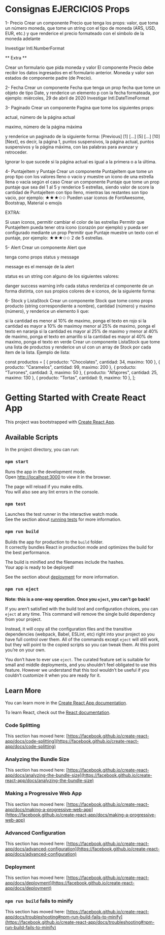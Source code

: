 # Consignas  EJERCICIOS Props

1- Precio
Crear un componente Precio que tenga los props:
valor, que toma un número
moneda, que tome un string con el tipo de moneda (ARS, USD, EUR, etc.)
y que renderice el precio formateado con el símbolo de la moneda adelante

Investigar Intl.NumberFormat

** Extra **

Crear un formulario que pida moneda y valor
El componente Precio debe recibir los datos ingresados en el formulario anterior.
Moneda y valor son estados de componente padre (de Precio).

2- Fecha
Crear un componente Fecha que tenga un prop fecha que tome un objeto de tipo Date, y renderice un elemento p con la fecha formateada, por ejemplo: miércoles, 29 de abril de 2020
Investigar Intl.DateTimeFormat

3- Paginado
Crear un componente Pagina que tome los siguientes props:

actual, número de la página actual

maximo, número de la página máxima

y renderice un paginado de la siguiente forma: [Previous] [1] [...] [5] [...] [10] [Next], es decir, la página 1, puntos suspensivos, la página actual, puntos suspensivos y la página máxima, con las palabras para avanzar y retroceder.

Ignorar lo que sucede si la página actual es igual a la primera o a la última.

4- PuntajeItem y Puntaje
Crear un componente PuntajeItem que tome un prop tipo con los valores lleno o vacio y muestre un ícono de una estrella llena o vacía según el caso
Crear un componente Puntaje que tome un prop puntaje que sea del 1 al 5 y renderice 5 estrellas, siendo valor de score la cantidad de PuntajeItem con tipo lleno, mientras las restantes son tipo vacio, por ejemplo: ★★★✩✩
Pueden usar íconos de FontAwesome, Bootstrap, Material o emojis

EXTRA:

Si usan íconos, permitir cambiar el color de las estrellas
Permitir que PuntajeItem pueda tener otra ícono (corazón por ejemplo) y pueda ser configurado mediante un prop
Permitir que Puntaje muestre un texto con el puntaje, por ejemplo: ★★★✩✩ 2 de 5 estrellas.

5- Alert
Crear un componente Alert que

tenga como props status y message

message es el mensaje de la alert

status es un string con alguno de los siguientes valores:

danger
success
warning
info
cada status renderiza el componente de un forma distinta, con sus propios colores de e iconos, de la siguiente forma:



6- Stock y ListaStock
Crear un componente Stock que tome como props producto (string correspondiente a nombre), cantidad (número) y maximo (número), y renderice un elemento li que:

si la cantidad es menor al 10% de maximo, ponga el texto en rojo
si la cantidad es mayor a 10% de maximoy menor al 25% de maximo, ponga el texto en naranja
si la cantidad es mayor al 25% de maximo y menor al 40% de maximo, ponga el texto en amarillo
si la cantidad es mayor al 40% de maximo, ponga el texto en verde
Crear un componente ListaStock que tome una lista de productos y renderice un ul con un array de Stock por cada ítem de la lista. Ejemplo de lista:

const productos = [
  { producto: "Chocolates", cantidad: 34, maximo: 100 },
  { producto: "Caramelos", cantidad: 99, maximo: 200 },
  { producto: "Turrones", cantidad: 3, maximo: 50 },
  { producto: "Alfajores", cantidad: 25, maximo: 130 },
  { producto: "Tortas", cantidad: 9, maximo: 10 },
];


# Getting Started with Create React App

This project was bootstrapped with [Create React App](https://github.com/facebook/create-react-app).

## Available Scripts

In the project directory, you can run:

### `npm start`

Runs the app in the development mode.\
Open [http://localhost:3000](http://localhost:3000) to view it in the browser.

The page will reload if you make edits.\
You will also see any lint errors in the console.

### `npm test`

Launches the test runner in the interactive watch mode.\
See the section about [running tests](https://facebook.github.io/create-react-app/docs/running-tests) for more information.

### `npm run build`

Builds the app for production to the `build` folder.\
It correctly bundles React in production mode and optimizes the build for the best performance.

The build is minified and the filenames include the hashes.\
Your app is ready to be deployed!

See the section about [deployment](https://facebook.github.io/create-react-app/docs/deployment) for more information.

### `npm run eject`

**Note: this is a one-way operation. Once you `eject`, you can’t go back!**

If you aren’t satisfied with the build tool and configuration choices, you can `eject` at any time. This command will remove the single build dependency from your project.

Instead, it will copy all the configuration files and the transitive dependencies (webpack, Babel, ESLint, etc) right into your project so you have full control over them. All of the commands except `eject` will still work, but they will point to the copied scripts so you can tweak them. At this point you’re on your own.

You don’t have to ever use `eject`. The curated feature set is suitable for small and middle deployments, and you shouldn’t feel obligated to use this feature. However we understand that this tool wouldn’t be useful if you couldn’t customize it when you are ready for it.

## Learn More

You can learn more in the [Create React App documentation](https://facebook.github.io/create-react-app/docs/getting-started).

To learn React, check out the [React documentation](https://reactjs.org/).

### Code Splitting

This section has moved here: [https://facebook.github.io/create-react-app/docs/code-splitting](https://facebook.github.io/create-react-app/docs/code-splitting)

### Analyzing the Bundle Size

This section has moved here: [https://facebook.github.io/create-react-app/docs/analyzing-the-bundle-size](https://facebook.github.io/create-react-app/docs/analyzing-the-bundle-size)

### Making a Progressive Web App

This section has moved here: [https://facebook.github.io/create-react-app/docs/making-a-progressive-web-app](https://facebook.github.io/create-react-app/docs/making-a-progressive-web-app)

### Advanced Configuration

This section has moved here: [https://facebook.github.io/create-react-app/docs/advanced-configuration](https://facebook.github.io/create-react-app/docs/advanced-configuration)

### Deployment

This section has moved here: [https://facebook.github.io/create-react-app/docs/deployment](https://facebook.github.io/create-react-app/docs/deployment)

### `npm run build` fails to minify

This section has moved here: [https://facebook.github.io/create-react-app/docs/troubleshooting#npm-run-build-fails-to-minify](https://facebook.github.io/create-react-app/docs/troubleshooting#npm-run-build-fails-to-minify)
